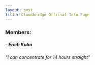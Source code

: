 ```yaml
---
layout: post
title: Cloudbridge Official Info Page
---
```


### Members:
##### - Erich Kuba
*"I can concentrate for 14 hours straight"*

